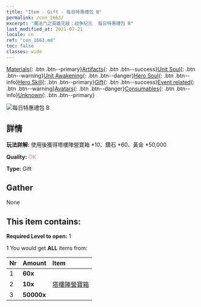 ```yaml
---
title: "Item - Gift - 每日特惠禮包 B"
permalink: /con_1663/
excerpt: "魔法门之英雄无敌：战争纪元  每日特惠禮包 B"
last_modified_at: 2021-07-21
locale: cn
ref: "con_1663.md"
toc: false
classes: wide
---
```

 [Materials](/ItemsCN/){: .btn .btn--primary}[Artifacts](/ItemsCN/Artifacts/){: .btn .btn--success}[Unit Soul](/ItemsCN/UnitSoul/){: .btn .btn--warning}[Unit Awakening](/ItemsCN/UnitAwakening/){: .btn .btn--danger}[Hero Soul](/ItemsCN/HeroSoul/){: .btn .btn--info}[Hero Skill](/ItemsCN/HeroSkill/){: .btn .btn--primary}[Gift](/ItemsCN/Gift/){: .btn .btn--success}[Event related](/ItemsCN/Events/){: .btn .btn--warning}[Avatars](/ItemsCN/Avatars/){: .btn .btn--danger}[Consumables](/ItemsCN/Consumables/){: .btn .btn--info}[Unknown](/ItemsCN/Unknown/){: .btn .btn--primary}

 ![每日特惠禮包 B](/images/t/i_907220.png)

## 詳情
 **玩法詳解:** 使用後獲得塔樓陣營寶箱 *10、鑽石 *60、黃金 *50,000

 **Quality:** <span style="color: #DA70D6">OK</span>

 **Type:** Gift

## Gather

  None

## This item contains:

 **Required Level to open:** 1

 1 You would get **ALL** items  from:

  | Nr | Amount |     Item    |
  |:---|:-------|:------------|
  | 1 |  **60x** | <i class="fas fa-gem"/> |  | 
  | 2 |  **10x** | [塔樓陣營寶箱](/cn/Items/con_1274/) |  | 
  | 3 |  **50000x** | <i class="fas fa-coins"/> |  | 
